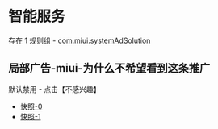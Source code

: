 # 智能服务

存在 1 规则组 - [com.miui.systemAdSolution](/src/apps/com.miui.systemAdSolution.ts)

## 局部广告-miui-为什么不希望看到这条推广

默认禁用 - 点击【不感兴趣】

- [快照-0](https://i.gkd.li/import/13227328)
- [快照-1](https://i.gkd.li/import/13255751)
